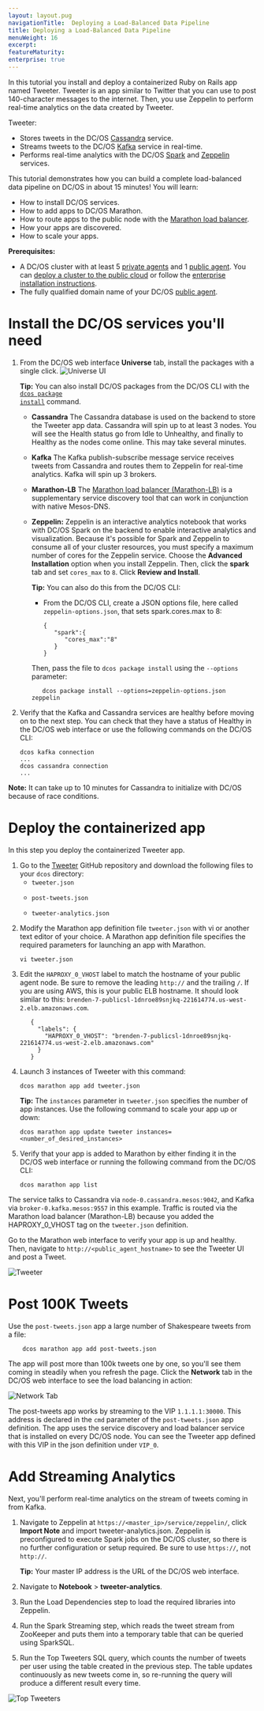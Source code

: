 ```yaml
---
layout: layout.pug
navigationTitle:  Deploying a Load-Balanced Data Pipeline
title: Deploying a Load-Balanced Data Pipeline
menuWeight: 16
excerpt:
featureMaturity:
enterprise: true
---
```



In this tutorial you install and deploy a containerized Ruby on Rails app named Tweeter. Tweeter is an app similar to Twitter that you can use to post 140-character messages to the internet. Then, you use Zeppelin to perform real-time analytics on the data created by Tweeter.

Tweeter:

<ul>
<li>Stores tweets in the DC/OS <a href="/service-docs/cassandra/">Cassandra</a> service.</li>
<li>Streams tweets to the DC/OS <a href="/service-docs/kafka/">Kafka</a> service in real-time.</li>
<li>Performs real-time analytics with the DC/OS <a href="/service-docs/spark/">Spark</a> and <a href="http://zeppelin.apache.org/">Zeppelin</a> services.</li>
</ul>

This tutorial demonstrates how you can build a complete load-balanced data pipeline on DC/OS in about 15 minutes! You will learn:

<ul>
<li>How to install DC/OS services.</li>
<li>How to add apps to DC/OS Marathon.</li>
<li>How to route apps to the public node with the <a href="https://github.com/mesosphere/marathon-lb">Marathon load balancer</a>.</li>
<li>How your apps are discovered.</li>
<li>How to scale your apps.</li>
</ul>

<strong>Prerequisites:</strong>

<ul>
<li>A DC/OS cluster with at least 5 <a href="/docs/1.7/overview/concepts/">private agents</a> and 1 <a href="/docs/1.7/overview/concepts/">public agent</a>. You can <a href="/docs/1.7/administration/installing/ent/cloud/">deploy a cluster to the public cloud</a> or follow the <a href="/docs/1.7/administration/installing/ent/custom/">enterprise installation instructions</a>.</li>
<li>The fully qualified domain name of your DC/OS <a href="/docs/1.7/overview/concepts/#public">public agent</a>.</li>
</ul>

<h1>Install the DC/OS services you'll need</h1>

<ol>
<li>From the DC/OS web interface <strong>Universe</strong> tab, install the packages with a single click.

<img src="/assets/images/webui-universe-install.png" alt="Universe UI" />

<strong>Tip:</strong> You can also install DC/OS packages from the DC/OS CLI with the <a href="/docs/1.7/usage/cli/command-reference/"><code>dcos package install</code></a> command.

<ul>
<li><strong>Cassandra</strong> The Cassandra database is used on the backend to store the Tweeter app data. Cassandra will spin up to at least 3 nodes. You will see the Health status go from Idle to Unhealthy, and finally to Healthy as the nodes come online. This may take several minutes.</p></li>
<li><strong>Kafka</strong> The Kafka publish-subscribe message service receives tweets from Cassandra and routes them to Zeppelin for real-time analytics. Kafka will spin up 3 brokers.</p></li>
<li><p><strong>Marathon-LB</strong> The <a href="/docs/1.7/usage/service-discovery/marathon-lb/">Marathon load balancer (Marathon-LB)</a> is a supplementary service discovery tool that can work in conjunction with native Mesos-DNS.</p></li>
<li><p><strong>Zeppelin:</strong> Zeppelin is an interactive analytics notebook that works with DC/OS Spark on the backend to enable interactive analytics and visualization. Because it's possible for Spark and Zeppelin to consume all of your cluster resources, you must specify a maximum number of cores for the Zeppelin service. Choose the <strong>Advanced Installation</strong> option when you install Zeppelin. Then, click the <strong>spark</strong> tab and set <code>cores_max</code> to <code>8</code>. Click <strong>Review and Install</strong>.

<strong>Tip:</strong> You can also do this from the DC/OS CLI:

<ul>
<li>From the DC/OS CLI, create a JSON options file, here called <code>zeppelin-options.json</code>, that sets spark.cores.max to 8:

<pre><code>{  
   "spark":{  
      "cores_max":"8"
   }
}
</code></pre></li>
</ul>

Then, pass the file to <code>dcos package install</code> using the <code>--options</code> parameter:

<pre><code>   dcos package install --options=zeppelin-options.json zeppelin
</code></pre></li>
</ul></li>
<li>Verify that the Kafka and Cassandra services are healthy before moving on to the next step. You can check that they have a status of Healthy in the DC/OS web interface or use the following commands on the DC/OS CLI:

<pre><code>dcos kafka connection
...
dcos cassandra connection
...
</code></pre></li>
</ol>

<p><strong>Note:</strong> It can take up to 10 minutes for Cassandra to initialize with DC/OS because of race conditions.

<h1>Deploy the containerized app</h1>

In this step you deploy the containerized Tweeter app.

<ol>
<li>Go to the <a href="https://github.com/mesosphere/tweeter">Tweeter</a> GitHub repository and download the following files to your <code>dcos</code> directory:

<ul>
<li><code>tweeter.json</code></p></li>
<li><code>post-tweets.json</code></p></li>
<li><p><code>tweeter-analytics.json</code></p></li>
</ul></li>
<li><p>Modify the Marathon app definition file <code>tweeter.json</code> with vi or another text editor of your choice. A Marathon app definition file specifies the required parameters for launching an app with Marathon.

<pre><code>vi tweeter.json
</code></pre></li>
<li>Edit the <code>HAPROXY_0_VHOST</code> label to match the hostname of your public agent node. Be sure to remove the leading <code>http://</code> and the trailing <code>/</code>. If you are using AWS, this is your public ELB hostname. It should look similar to this: <code>brenden-7-publicsl-1dnroe89snjkq-221614774.us-west-2.elb.amazonaws.com</code>.

<pre><code>   {
     "labels": {
       "HAPROXY_0_VHOST": "brenden-7-publicsl-1dnroe89snjkq-221614774.us-west-2.elb.amazonaws.com"
     }
   }
</code></pre></li>
<li>Launch 3 instances of Tweeter with this command:

<pre><code>dcos marathon app add tweeter.json
</code></pre>

<strong>Tip:</strong> The <code>instances</code> parameter in <code>tweeter.json</code> specifies the number of app instances. Use the following command to scale your app up or down:

<pre><code>dcos marathon app update tweeter instances=&lt;number_of_desired_instances&gt;
</code></pre></li>
<li>Verify that your app is added to Marathon by either finding it in the DC/OS web interface or running the following command from the DC/OS CLI:

<pre><code>dcos marathon app list
</code></pre></li>
</ol>

<p>The service talks to Cassandra via <code>node-0.cassandra.mesos:9042</code>, and Kafka via <code>broker-0.kafka.mesos:9557</code> in this example. Traffic is routed via the Marathon load balancer (Marathon-LB) because you added the HAPROXY_0_VHOST tag on the <code>tweeter.json</code> definition.

Go to the Marathon web interface to verify your app is up and healthy. Then, navigate to <code>http://&lt;public_agent_hostname&gt;</code> to see the Tweeter UI and post a Tweet.

<img src="/assets/images/tweeter.png" alt="Tweeter" />

<h1>Post 100K Tweets</h1>

Use the <code>post-tweets.json</code> app a large number of Shakespeare tweets from a file:

<pre><code>    dcos marathon app add post-tweets.json
</code></pre>

The app will post more than 100k tweets one by one, so you'll see them coming in steadily when you refresh the page. Click the <strong>Network</strong> tab in the DC/OS web interface to see the load balancing in action:

<img src="/assets/images/network-tab.png" alt="Network Tab" />

The post-tweets app works by streaming to the VIP <code>1.1.1.1:30000</code>. This address is declared in the <code>cmd</code> parameter of the <code>post-tweets.json</code> app definition. The app uses the service discovery and load balancer service that is installed on every DC/OS node. You can see the Tweeter app defined with this VIP in the json definition under <code>VIP_0</code>.

<h1>Add Streaming Analytics</h1>

Next, you'll perform real-time analytics on the stream of tweets coming in from Kafka.

<ol>
<li>Navigate to Zeppelin at <code>https://&lt;master_ip&gt;/service/zeppelin/</code>, click <strong>Import Note</strong> and import tweeter-analytics.json. Zeppelin is preconfigured to execute Spark jobs on the DC/OS cluster, so there is no further configuration or setup required. Be sure to use <code>https://</code>, not <code>http://</code>.

<strong>Tip:</strong> Your master IP address is the URL of the DC/OS web interface.</p></li>
<li>Navigate to <strong>Notebook</strong> > <strong>tweeter-analytics</strong>.</p></li>
<li><p>Run the Load Dependencies step to load the required libraries into Zeppelin.</p></li>
<li><p>Run the Spark Streaming step, which reads the tweet stream from ZooKeeper and puts them into a temporary table that can be queried using SparkSQL.</p></li>
<li><p>Run the Top Tweeters SQL query, which counts the number of tweets per user using the table created in the previous step. The table updates continuously as new tweets come in, so re-running the query will produce a different result every time.</p></li>
</ol>

<p><img src="/assets/images/top-tweeters.png" alt="Top Tweeters" />
